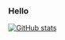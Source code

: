 ### Hello
[![GitHub stats](https://github-readme-stats.vercel.app/api?username=NotFish232&theme=onedark)](https://github.com/anuraghazra/github-readme-stats)
